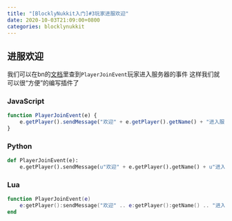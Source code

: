 ```yaml
---
title: "[BlocklyNukkit入门]#3玩家进服欢迎"
date: 2020-10-03T21:09:00+0800
categories: blocklynukkit
---
```


## 进服欢迎

我们可以在bn的[文档](http://www.blocklynukkit.info/1735257)里查到`PlayerJoinEvent`玩家进入服务器的事件 这样我们就可以很“方便”的编写插件了

### JavaScript

```javascript
function PlayerJoinEvent(e) {
    e.getPlayer().sendMessage("欢迎" + e.getPlayer().getName() + "进入服务器！JavaScript");
}
```

### Python

```python
def PlayerJoinEvent(e):
    e.getPlayer().sendMessage(u"欢迎" + e.getPlayer().getName() + u"进入服务器！Python")
```

### Lua

```lua
function PlayerJoinEvent(e)
    e:getPlayer():sendMessage("欢迎" .. e:getPlayer():getName() .. "进入服务器！Lua")
end
```

